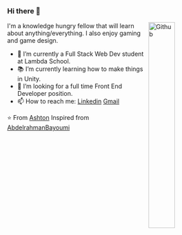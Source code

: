 ### Hi there 👋

<img width="35%" align="right" alt="Github" src="https://user-images.githubusercontent.com/48678280/88862734-4903af80-d201-11ea-968b-9c939d88a37c.gif" />

I'm a knowledge hungry fellow that will learn about anything/everything. I also enjoy gaming and game design.

- 🔭 I’m currently a Full Stack Web Dev student at Lambda School.
- 📚 I’m currently learning how to make things in Unity.
- 👯 I’m looking for a full time Front End Developer position. 
- 📫 How to reach me: [Linkedin](https://www.linkedin.com/in/ashtoturn) [Gmail](ashtoturn@gmail.com)

⭐️ From [Ashton](https://github.com/ashtoturn)
Inspired from [AbdelrahmanBayoumi](https://github.com/abdelrahmanbayoumi)
